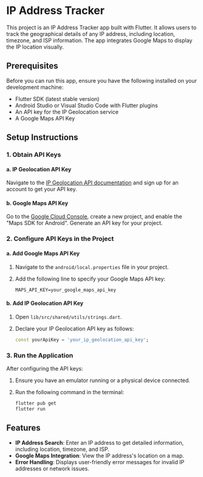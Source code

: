 # IP Address Tracker

This project is an IP Address Tracker app built with Flutter. It allows users to track the geographical details of any IP address, including location, timezone, and ISP information. The app integrates Google Maps to display the IP location visually.

## Prerequisites

Before you can run this app, ensure you have the following installed on your development machine:

- Flutter SDK (latest stable version)
- Android Studio or Visual Studio Code with Flutter plugins
- An API key for the IP Geolocation service
- A Google Maps API Key

## Setup Instructions

### 1. Obtain API Keys

#### a. IP Geolocation API Key

Navigate to the [IP Geolocation API documentation](https://geo.ipify.org/docs) and sign up for an account to get your API key.

#### b. Google Maps API Key

Go to the [Google Cloud Console](https://console.cloud.google.com/), create a new project, and enable the "Maps SDK for Android". Generate an API key for your project.

### 2. Configure API Keys in the Project

#### a. Add Google Maps API Key

1. Navigate to the `android/local.properties` file in your project.
2. Add the following line to specify your Google Maps API key:

   ```properties
   MAPS_API_KEY=your_google_maps_api_key
   ```

#### b. Add IP Geolocation API Key

1. Open `lib/src/shared/utils/strings.dart`.
2. Declare your IP Geolocation API key as follows:

   ```dart
   const yourApiKey = 'your_ip_geolocation_api_key';
   ```

### 3. Run the Application

After configuring the API keys:

1. Ensure you have an emulator running or a physical device connected.
2. Run the following command in the terminal:

   ```bash
   flutter pub get
   flutter run
   ```

## Features

- **IP Address Search**: Enter an IP address to get detailed information, including location, timezone, and ISP.
- **Google Maps Integration**: View the IP address's location on a map.
- **Error Handling**: Displays user-friendly error messages for invalid IP addresses or network issues.

